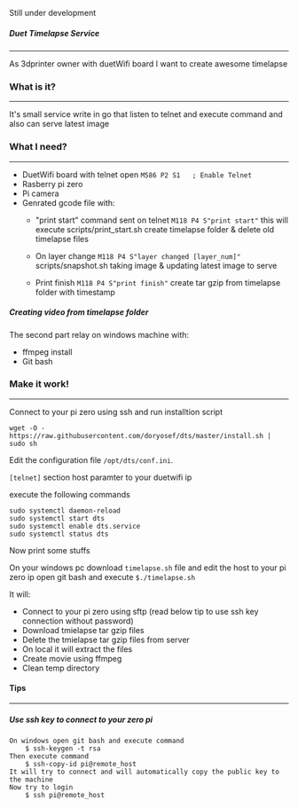 Still under development

##### Duet Timelapse Service
---
As 3dprinter owner with duetWifi board I want to create awesome timelapse

### What is it?
---
It's small service write in go that listen to telnet and execute command and also can serve latest image

### What I need?
---
- DuetWifi board with telnet open
`M586 P2 S1   ; Enable Telnet`
- Rasberry pi zero
- Pi camera
- Genrated gcode file with:
  - "print start" command sent on telnet
    `M118 P4 S"print start"` 
  this will execute scripts/print_start.sh
  create timelapse folder & delete old timelapse files 

   - On layer change
    `M118 P4 S"layer changed [layer_num]"`
    scripts/snapshot.sh
    taking image & updating latest image to serve

   - Print finish 
   `M118 P4 S"print finish"` 
    create tar gzip from timelapse folder with timestamp

##### Creating video from timelapse folder
The second part relay on windows machine with:
- ffmpeg install
- Git bash 

### Make it work!
---
Connect to your pi zero using ssh
and run installtion script

`wget -O - https://raw.githubusercontent.com/doryosef/dts/master/install.sh | sudo sh`

Edit the configuration file `/opt/dts/conf.ini`.

`[telnet]` section host paramter to your duetwifi ip

execute the following commands
```
sudo systemctl daemon-reload
sudo systemctl start dts
sudo systemctl enable dts.service
sudo systemctl status dts
```
Now print some stuffs


On your windows pc download `timelapse.sh` file and edit the host to your pi zero ip
open git bash and execute `$./timelapse.sh`

It will:
- Connect to your pi zero using sftp (read below tip to use ssh key connection without password) 
- Download tmielapse tar gzip files
- Delete the tmielapse tar gzip files from server 
- On local it will extract the files 
- Create movie using ffmpeg 
- Clean temp directory

#### Tips
----
##### Use ssh key to connect to your zero pi
```
On windows open git bash and execute command
	$ ssh-keygen -t rsa
Then execute command
	$ ssh-copy-id pi@remote_host
It will try to connect and will automatically copy the public key to the machine
Now try to login
	$ ssh pi@remote_host
```